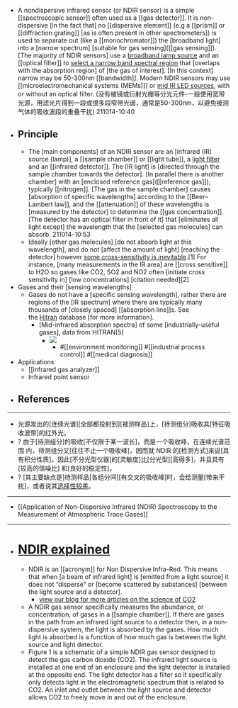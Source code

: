 - A nondispersive infrared sensor (or NDIR sensor) is a simple [[spectroscopic sensor]] often used as a [[gas detector]]. It is non-dispersive [in the fact that] no [[dispersive element]] (e.g a [[prism]] or [[diffraction grating]] [as is often present in other spectrometers]) is used to separate out (like a [[monochromator]]) the [broadband light] into a [narrow spectrum] [suitable for gas sensing]([[gas sensing]]). [The majority of NDIR sensors] use a [broadband lamp source](((DGS_qpGAz))) and an [[optical filter]] to [select a narrow band spectral region](((yPhhp_s3S))) that [overlaps with the absorption region] of [the gas of interest]. [In this context] narrow may be 50-300nm [[bandwidth]]. Modern NDIR sensors may use [[microelectromechanical systems (MEMs)]] or [mid IR LED sources](((LdpOLEgP1))), with or without an optical filter.
(没有棱镜或衍射光栅等分光元件-一般使用宽带光源，用滤光片得到一段或很多段窄带光谱，通常是50-300nm，以避免被测气体的吸收波段的重叠干扰)
211014-10:40
- ## Principle
    - The [main components] of an NDIR sensor are an [infrared (IR) source (lamp)], a [[sample chamber]] or [[light tube]], a [light filter](((wtRuwV5GZ))) and an [[infrared detector]]. The [IR light] is [directed through the sample chamber towards the detector]. [In parallel there is another chamber] with an [enclosed reference gas]([[reference gas]]), typically [[nitrogen]]. [The gas in the sample chamber] causes [absorption of specific wavelengths] according to the [[Beer–Lambert law]], and the [[attenuation]] of these wavelengths is [measured by the detector] to determine the [[gas concentration]]. [The detector has an optical filter in front of it] that [eliminates all light except] the wavelength that the [selected gas molecules] can absorb.
211014-10:53
    - Ideally [other gas molecules] [do not absorb light at this wavelength], and do not [affect the amount of light] [reaching the detector] however [some cross-sensitivity is inevitable]([[cross-sensitivity]]).[1] For instance, [many measurements in the IR area] are [[cross sensitive]] to H2O so gases like CO2, SO2 and NO2 often [initiate cross sensitivity in] [low concentrations].[citation needed][2]
- Gases and their [sensing wavelengths]
    - Gases do not have a [specific sensing wavelength], rather there are regions of the [IR spectrum] where there are typically many thousands of [closely spaced] [[absorption line]]s. See the [Hitran](https://en.wikipedia.org/wiki/HITRAN) database [for more information].
        - [Mid-infrared absorption spectra] of some [industrially-useful gases], data from HITRAN[5]
            - ![](https://upload.wikimedia.org/wikipedia/commons/thumb/3/34/Mid-infrared_absorption_spectra_of_Gases.png/1024px-Mid-infrared_absorption_spectra_of_Gases.png)
                - #[[environment monitoring]] #[[industrial process control]] #[[medical diagnosis]]
- Applications
    - [[infrared gas analyzer]]
    - Infrared point sensor
- References
    - 
- ---
- 光源发出的[连续光谱][全部都投射到][被测样品]上，[待测组分]吸收其[特征吸收波带]的红外光。
- ? 由于[待测组分]的吸收[不仅限于某一波长]，而是一个吸收峰，在连续光谱范围 内，待测组分又[往往不止一个吸收峰]，因而就 NDIR 的[检测方式]来说[具有积分性质]。因此[不分光型仪器]的[灵敏度]比[分光型][高得多]，并且具有[较高的信噪比] 和[良好的稳定性]。
- ? [其主要缺点是]待测样品[各组分间][有交叉的吸收峰]时，会给测量[带来干扰]，或者说其[选择性较差]([[selectivity]])。
- ---
- [[Application of Non-Dispersive Infrared (NDIR) Spectroscopy to the Measurement of Atmospheric Trace Gases]]
- ---
- # [NDIR explained](https://web.archive.org/web/20190307133039/https://www.edaphic.com.au/knowledge-base/articles/gas-articles/ndir-explained/)
    - NDIR is an [[acronym]] for Non Dispersive Infra-Red. This means that when [a beam of infrared light] is [emitted from a light source] it does not “disperse” or [become scattered by substances] [between the light source and a detector].
        - [view our blog for more articles on the science of CO2](https://web.archive.org/web/20190307133039/http://www.edaphic.com.au/blog/)
    - A NDIR gas sensor specifically measures the abundance, or concentration, of gases in a [[sample chamber]]. If there are gases in the path from an infrared light source to a detector then, in a non-dispersive system, the light is absorbed by the gases. How much light is absorbed is a function of how much gas is between the light source and light detector.
    - Figure 1 is a schematic of a simple NDIR gas sensor designed to detect the gas carbon dioxide (CO2). The infrared light source is installed at one end of an enclosure and the light detector is installed at the opposite end. The light detector has a filter so it specifically only detects light in the electromagnetic spectrum that is related to CO2. An inlet and outlet between the light source and detector allows CO2 to freely move in and out of the enclosure.
